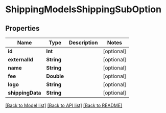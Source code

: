 # ShippingModelsShippingSubOption

## Properties
Name | Type | Description | Notes
------------ | ------------- | ------------- | -------------
**id** | **Int** |  | [optional] 
**externalId** | **String** |  | [optional] 
**name** | **String** |  | [optional] 
**fee** | **Double** |  | [optional] 
**logo** | **String** |  | [optional] 
**shippingData** | **String** |  | [optional] 

[[Back to Model list]](../README.md#documentation-for-models) [[Back to API list]](../README.md#documentation-for-api-endpoints) [[Back to README]](../README.md)


